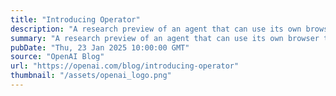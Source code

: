 ```yaml
---
title: "Introducing Operator"
description: "A research preview of an agent that can use its own browser to perform tasks for you. Available to Pro users in the U.S."
summary: "A research preview of an agent that can use its own browser to perform tasks for you. Available to Pro users in the U.S."
pubDate: "Thu, 23 Jan 2025 10:00:00 GMT"
source: "OpenAI Blog"
url: "https://openai.com/blog/introducing-operator"
thumbnail: "/assets/openai_logo.png"
---
```


